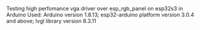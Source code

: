 Testing high perfomance vga driver over esp_rgb_panel on esp32s3 in Arduino
Used:
Arduino version 1.8.13;
esp32-arduino platform version 3.0.4 and above;
lvgl library version 8.3.11
